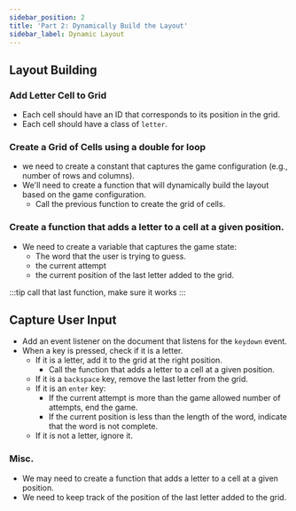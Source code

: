 ```yaml
---
sidebar_position: 2
title: 'Part 2: Dynamically Build the Layout'
sidebar_label: Dynamic Layout
---
```


## Layout Building

### Add Letter Cell to Grid
- Each cell should have an ID that corresponds to its position in the grid.
- Each cell should have a class of `letter`.

### Create a Grid of Cells using a double for loop
- we need to create a constant that captures the game configuration (e.g., number of rows and columns).
- We'll need to create a function that will dynamically build the layout based on the game configuration.
  - Call the previous function to create the grid of cells.

### Create a function that adds a letter to a cell at a given position.
- We need to create a variable that captures the game state:
  - The word that the user is trying to guess.
  - the current attempt
  - the current position of the last letter added to the grid.

:::tip
  call that last function, make sure it works
:::

## Capture User Input
- Add an event listener on the document that listens for the `keydown` event.
- When a key is pressed, check if it is a letter.
  - If it is a letter, add it to the grid at the right position.
    - Call the function that adds a letter to a cell at a given position.
  - If it is a `backspace` key, remove the last letter from the grid.
  - If it is an `enter` key:
    - If the current attempt is more than the game allowed number of attempts, end the game.
    - If the current position is less than the length of the word, indicate that the word is not complete.
  - If it is not a letter, ignore it.

### Misc.
- We may need to create a function that adds a letter to a cell at a given position.
- We need to keep track of the position of the last letter added to the grid.


